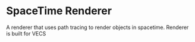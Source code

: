 # SpaceTime Renderer

A renderer that uses path tracing to render objects in spacetime. Renderer is built for VECS
